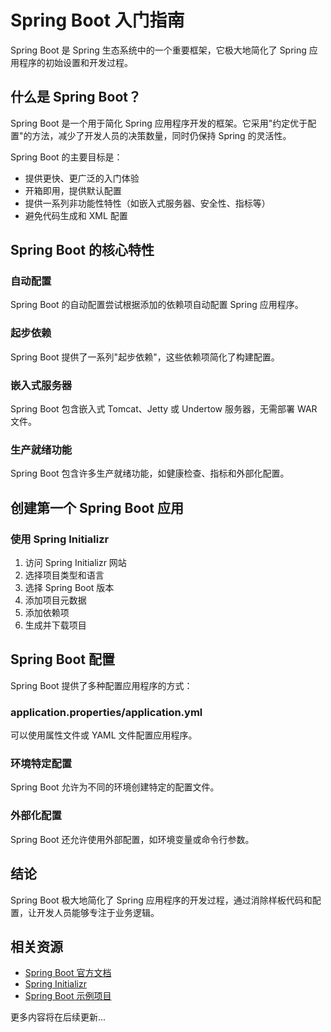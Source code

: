 # Spring Boot 入门指南

Spring Boot 是 Spring 生态系统中的一个重要框架，它极大地简化了 Spring 应用程序的初始设置和开发过程。

## 什么是 Spring Boot？

Spring Boot 是一个用于简化 Spring 应用程序开发的框架。它采用"约定优于配置"的方法，减少了开发人员的决策数量，同时仍保持 Spring 的灵活性。

Spring Boot 的主要目标是：

- 提供更快、更广泛的入门体验
- 开箱即用，提供默认配置
- 提供一系列非功能性特性（如嵌入式服务器、安全性、指标等）
- 避免代码生成和 XML 配置

## Spring Boot 的核心特性

### 自动配置

Spring Boot 的自动配置尝试根据添加的依赖项自动配置 Spring 应用程序。

### 起步依赖

Spring Boot 提供了一系列"起步依赖"，这些依赖项简化了构建配置。

### 嵌入式服务器

Spring Boot 包含嵌入式 Tomcat、Jetty 或 Undertow 服务器，无需部署 WAR 文件。

### 生产就绪功能

Spring Boot 包含许多生产就绪功能，如健康检查、指标和外部化配置。

## 创建第一个 Spring Boot 应用

### 使用 Spring Initializr

1. 访问 Spring Initializr 网站
2. 选择项目类型和语言
3. 选择 Spring Boot 版本
4. 添加项目元数据
5. 添加依赖项
6. 生成并下载项目

## Spring Boot 配置

Spring Boot 提供了多种配置应用程序的方式：

### application.properties/application.yml

可以使用属性文件或 YAML 文件配置应用程序。

### 环境特定配置

Spring Boot 允许为不同的环境创建特定的配置文件。

### 外部化配置

Spring Boot 还允许使用外部配置，如环境变量或命令行参数。

## 结论

Spring Boot 极大地简化了 Spring 应用程序的开发过程，通过消除样板代码和配置，让开发人员能够专注于业务逻辑。

## 相关资源

- [Spring Boot 官方文档](https://docs.spring.io/spring-boot/docs/current/reference/html/)
- [Spring Initializr](https://start.spring.io/)
- [Spring Boot 示例项目](https://github.com/spring-projects/spring-boot/tree/main/spring-boot-samples)

更多内容将在后续更新... 